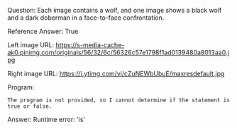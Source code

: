 Question: Each image contains a wolf, and one image shows a black wolf and a dark doberman in a face-to-face confrontation.

Reference Answer: True

Left image URL: https://s-media-cache-ak0.pinimg.com/originals/56/32/6c/56326c57e1798f1ad0139480a8013aa0.jpg

Right image URL: https://i.ytimg.com/vi/cZuNEWbUbuE/maxresdefault.jpg

Program:

```
The program is not provided, so I cannot determine if the statement is true or false.
```
Answer: Runtime error: 'is'

